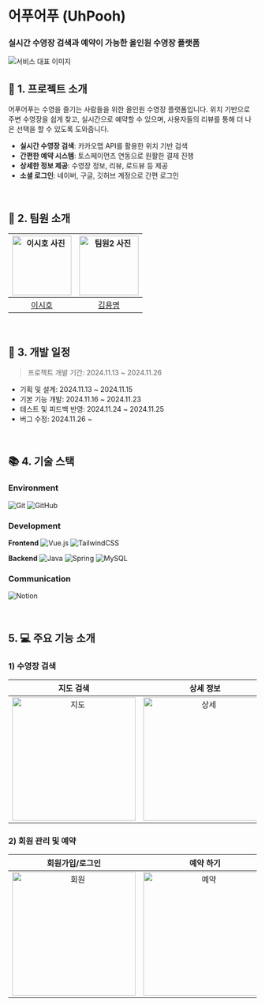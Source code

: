 <div id="top"></div>

<div>
<h1><b>어푸어푸 (UhPooh)</b></h1>
<h3><b>실시간 수영장 검색과 예약이 가능한 올인원 수영장 플랫폼</b></h3>


<img src="https://github.com/user-attachments/assets/1573bc80-7711-46c5-bdc9-cc3da59de574" alt="서비스 대표 이미지"/>
</div>


## <span id="1">🚩 1. 프로젝트 소개</span>

어푸어푸는 수영을 즐기는 사람들을 위한 올인원 수영장 플랫폼입니다. 위치 기반으로 주변 수영장을 쉽게 찾고, 실시간으로 예약할 수 있으며, 사용자들의 리뷰를 통해 더 나은 선택을 할 수 있도록 도와줍니다.

- **실시간 수영장 검색**: 카카오맵 API를 활용한 위치 기반 검색
- **간편한 예약 시스템**: 토스페이먼츠 연동으로 원활한 결제 진행
- **상세한 정보 제공**: 수영장 정보, 리뷰, 로드뷰 등 제공
- **소셜 로그인**: 네이버, 구글, 깃허브 계정으로 간편 로그인

<br>

## <span id="2">🏃 2. 팀원 소개</span>

<div align="center">

| <img src="" width="120px;" alt="이시호 사진"/> |                                      <img src="" width="120px;" alt="팀원2 사진"/>                                      |
|:-----------------------------------------:|:-------------------------------------------------------------------------------------------------------------------:|
|    [이시호](https://github.com/harimau97)    |                                         [김용명](https://github.com/kunzatt)                                         |



</div>

<br>

## <span id="3">📅 3. 개발 일정</span>

> 프로젝트 개발 기간: 2024.11.13 ~ 2024.11.26

- 기획 및 설계: 2024.11.13 ~ 2024.11.15
- 기본 기능 개발: 2024.11.16 ~ 2024.11.23
- 테스트 및 피드백 반영: 2024.11.24 ~ 2024.11.25
- 버그 수정: 2024.11.26 ~ 

<br>

## <span id="4">📚 4. 기술 스택</span>

### Environment
![Git](https://img.shields.io/badge/git-%23F05033.svg?style=for-the-badge&logo=git&logoColor=white)
![GitHub](https://img.shields.io/badge/github-%23121011.svg?style=for-the-badge&logo=github&logoColor=white)

### Development
**Frontend**
![Vue.js](https://img.shields.io/badge/vuejs-%2335495e.svg?style=for-the-badge&logo=vuedotjs&logoColor=%234FC08D)
![TailwindCSS](https://img.shields.io/badge/tailwindcss-%2338B2AC.svg?style=for-the-badge&logo=tailwind-css&logoColor=white)

**Backend**
![Java](https://img.shields.io/badge/java-%23ED8B00.svg?style=for-the-badge&logo=openjdk&logoColor=white)
![Spring](https://img.shields.io/badge/spring-%236DB33F.svg?style=for-the-badge&logo=spring&logoColor=white)
![MySQL](https://img.shields.io/badge/mysql-%2300f.svg?style=for-the-badge&logo=mysql&logoColor=white)

### Communication
![Notion](https://img.shields.io/badge/Notion-%23000000.svg?style=for-the-badge&logo=notion&logoColor=white)

<br>

## <span id="8">5. 💻 주요 기능 소개</span>

### 1) 수영장 검색

| 지도 검색 | 상세 정보 | 로드뷰 |
|:---:|:---:|:---:|
| <img src="" alt="지도" width="250"> | <img src="" alt="상세" width="250"> | <img src="" alt="로드뷰" width="250"> |

### 2) 회원 관리 및 예약

| 회원가입/로그인 | 예약 하기 | 결제 하기 |
|:---:|:---:|:---:|
| <img src="" alt="회원" width="250"> | <img src="" alt="예약" width="250"> | <img src="" alt="결제" width="250"> |

<br>



